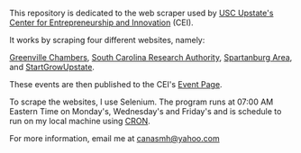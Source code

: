 This repository is dedicated to the web scraper used by [USC Upstate's Center for Entrepreneurship and Innovation](https://uscupstatecei.org/) (CEI).

It works by scraping four different websites, namely:

[Greenville Chambers](https://www.greenvillechamber.org/index.php?src=events&srctype=glance&submenu=_newsevents),
[South Carolina Research Authority](https://www.scra.org/calendar/list/),
[Spartanburg Area](http://spartanburgareasc.chambermaster.com/events/), and
[StartGrowUpstate](https://www.startgrowupstate.com/explore-events).

These events are then published to the CEI's [Event Page](https://uscupstatecei.org/events).

To scrape the websites, I use Selenium. The program runs at 07:00 AM Eastern Time on Monday's, Wednesday's and Friday's and is schedule to run on my local machine using [CRON](https://crontab.guru/).

For more information, email me at [canasmh@yahoo.com](mailto:canasmh@yahoo.com)
